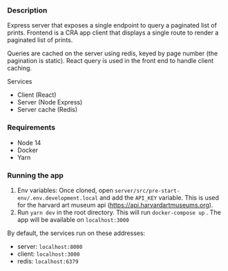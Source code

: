 ### **Description**

Express server that exposes a single endpoint to query a paginated list of prints. Frontend is a CRA app client that displays a single route to render a paginated list of prints.

Queries are cached on the server using redis, keyed by page number (the pagination is static). React query is used in the front end to handle client caching.

Services

- Client (React)
- Server (Node Express)
- Server cache (Redis)

### **Requirements**

- Node 14
- Docker
- Yarn

### **Running the app**

1. Env variables: Once cloned, open `server/src/pre-start-env/.env.development.local` and add the `API_KEY` variable. This is used for the harvard art museum api (https://api.harvardartmuseums.org).
2. Run `yarn dev` in the root directory. This will run `docker-compose up` . The app will be available on `localhost:3000`

By default, the services run on these addresses:

- server: `localhost:8000`
- client: `localhost:3000`
- redis: `localhost:6379`
